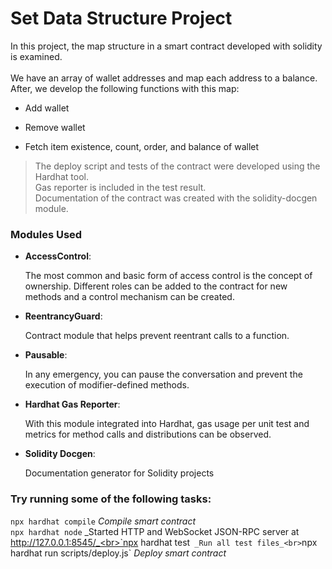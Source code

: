 # Set Data Structure Project

In this project, the map structure in a smart contract developed with solidity is examined.<br><br>We have an array of wallet addresses and map each address to a balance.<br>After, we develop the following functions with this map:

- Add wallet

- Remove wallet

- Fetch item existence, count, order, and balance of wallet

> The deploy script and tests of the contract were developed using the Hardhat tool.<br>Gas reporter is included in the test result.<br>Documentation of the contract was created with the solidity-docgen module.

### Modules Used

- **AccessControl**: <p>The most common and basic form of access control is the concept of ownership. Different roles can be added to the contract for new methods and a control mechanism can be created.</p>

- **ReentrancyGuard**: <p>Contract module that helps prevent reentrant calls to a function.</p>
- **Pausable**: <p>In any emergency, you can pause the conversation and prevent the execution of modifier-defined methods.</p>
- **Hardhat Gas Reporter**: <p>With this module integrated into Hardhat, gas usage per unit test and metrics for method calls and distributions can be observed.</p>
- **Solidity Docgen**: <p>Documentation generator for Solidity projects</p>

### Try running some of the following tasks:

`npx hardhat compile` _Compile smart contract_<br>`npx hardhat node` _Started HTTP and WebSocket JSON-RPC server at http://127.0.0.1:8545/_<br>`npx hardhat test` _Run all test files_<br>`npx hardhat run scripts/deploy.js` _Deploy smart contract_
